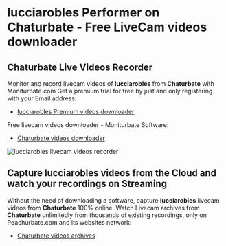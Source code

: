 # lucciarobles Performer on Chaturbate - Free LiveCam videos downloader

## Chaturbate Live Videos Recorder

Monitor and record livecam videos of **lucciarobles** from **Chaturbate** with Moniturbate.com
Get a premium trial for free by just and only registering with your Email address:
* [lucciarobles Premium videos downloader](https://moniturbate.com/request-demo-licence-key.html)

Free livecam videos downloader - Moniturbate Software:
* [Chaturbate videos downloader](https://moniturbate.com/moniturbate-download-software.html)

![lucciarobles livecam videos recorder](https://peachurnet.com/templates/moniturbate-software.png)


## Capture lucciarobles videos from the Cloud and watch your recordings on Streaming

Without the need of downloading a software, capture **lucciarobles** livecam videos from **Chaturbate** 100% online.
Watch Livecam archives from **Chaturbate** unlimitedly from thousands of existing recordings, only on Peachurbate.com and its websites network:
* [Chaturbate videos archives](https://peachurnet.com/)